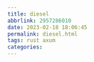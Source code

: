```yaml
---
title: diesel
abbrlink: 2957286010
date: 2023-02-18 18:06:45
permalink: diesel.html
tags: rust axum
categories:
---
```



<!-- more -->
